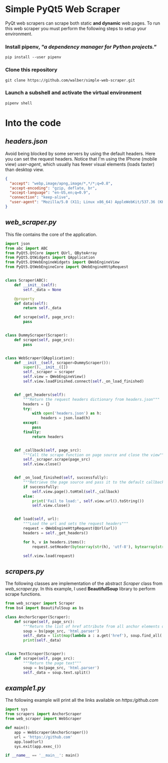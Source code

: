 # Simple PyQt5 Web Scraper

PyQt web scrapers can scrape both static **and dynamic** web pages. To run this web scraper you must perform the following steps to setup your environment.

### Install **pipenv**, _"a dependency manager for Python projects."_
```
pip install --user pipenv
```
### Clone this repository
```
git clone https://github.com/walber/simple-web-scraper.git
```
### Launch a subshell and activate the virtual environment
```
pipenv shell
```
# Into the code
## _headers.json_
Avoid being blocked by some servers by using the default headers. Here you can set the request headers. Notice that I'm using the IPhone (mobile view) *user-agent*, which usually has fewer visual elements (loads faster) than desktop view.
```json
{
  "accept": "webp,image/apng,image/*,*/*;q=0.8",
  "accept-encoding": "gzip, deflate, br",
  "accept-language": "en-US,en;q=0.9",
  "connection": "keep-alive",
  "user-agent": "Mozilla/5.0 (X11; Linux x86_64) AppleWebKit/537.36 (KHTML, like Gecko) Chrome/84.0.4147.105 Safari/537.36"
}
```
## _web_scraper.py_
This file contains the core of the application.
```python
import json
from abc import ABC
from PyQt5.QtCore import QUrl, QByteArray
from PyQt5.QtWidgets import QApplication
from PyQt5.QtWebEngineWidgets import QWebEngineView
from PyQt5.QtWebEngineCore import QWebEngineHttpRequest


class Scraper(ABC):
    def __init__(self):
        self._data = None

    @property
    def data(self):
        return self._data

    def scrape(self, page_src):
        pass


class DummyScraper(Scraper):
    def scrape(self, page_src):
        pass


class WebScraper(QApplication):
    def __init__(self, scraper=DummyScraper()):
        super().__init__([])
        self._scraper = scraper
        self.view = QWebEngineView()
        self.view.loadFinished.connect(self._on_load_finished)


    def _get_headers(self):
        """Return the request headers dictionary from headers.json"""
        headers = {}       
        try:
            with open('headers.json') as h:
                headers = json.load(h)
        except:
            pass
        finally:
            return headers


    def _callback(self, page_src):
        """Call the scrape function on page source and close the view"""
        self._scraper.scrape(page_src)
        self.view.close()


    def _on_load_finished(self, successfully):
        """Retrieve the page source and pass it to the default callback"""
        if successfully:
            self.view.page().toHtml(self._callback)
        else:
            print('Fail to load:', self.view.url().toString())
            self.view.close()


    def load(self, url):
        """Load the url and sets the request headers"""
        request = QWebEngineHttpRequest(QUrl(url))
        headers = self._get_headers()

        for h, v in headers.items():
            request.setHeader(bytearray(str(h), 'utf-8'), bytearray(str(v), 'utf-8'))

        self.view.load(request)

```
## _scrapers.py_
The following classes are implementation of the abstract *Scraper* class from _web_scraper.py_. In this example, I used **BeautifulSoup** library to perform scrape functions. 
```python
from web_scraper import Scraper
from bs4 import BeautifulSoup as bs

class AnchorScraper(Scraper):
    def scrape(self, page_src):
        """Return the list of href attribute from all anchor elements on the page"""
        soup = bs(page_src, 'html.parser')
        self._data = list(map(lambda a : a.get('href'), soup.find_all('a')))
        print(self._data)


class TextScraper(Scraper):
    def scrape(self, page_src):
        """Return the page text"""
        soup = bs(page_src, 'html.parser')
        self._data = soup.text.split()

```
## _example1.py_
The following example will print all the links available on _https:/github.com_
```python
import sys
from scrapers import AnchorScraper
from web_scraper import WebScraper

def main():
    app = WebScraper(AnchorScraper())
    url = 'https://github.com'
    app.load(url)
    sys.exit(app.exec_())

if __name__ == '__main__': main()
```
